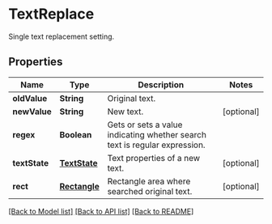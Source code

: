 ﻿
# TextReplace
Single text replacement setting.

## Properties
Name | Type | Description | Notes
------------ | ------------- | ------------- | -------------
**oldValue** | **String** | Original text. | 
**newValue** | **String** | New text. | [optional]
**regex** | **Boolean** | Gets or sets a value indicating whether search text is regular expression. | 
**textState** | [**TextState**](TextState.md) | Text properties of a new text. | [optional]
**rect** | [**Rectangle**](Rectangle.md) | Rectangle area where searched original text. | [optional]


[[Back to Model list]](../../README.md#documentation-for-models) [[Back to API list]](../../README.md#documentation-for-api-endpoints) [[Back to README]](../../README.md)


